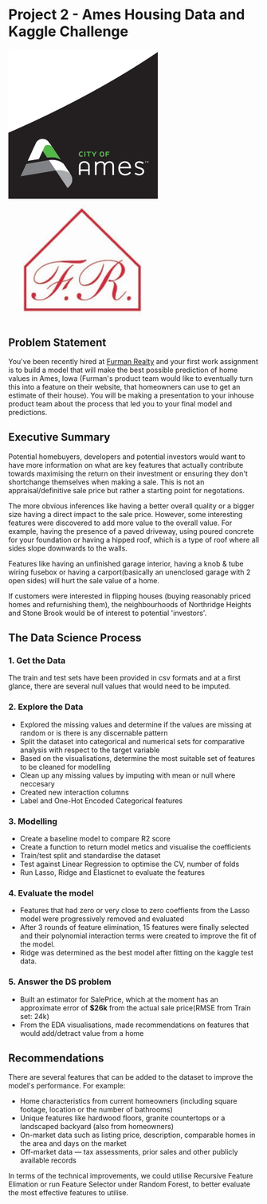 # Project 2 - Ames Housing Data and Kaggle Challenge

<img src="logo2.png" width="300"/>             <img src="logo1.jpg" width="300"/>




## Problem Statement
You've been recently hired at [Furman Realty](https://furmanrealty.com/central-iowa-mls-listings/) and your first work assignment is to build a model that will make the best possible prediction of home values in Ames, Iowa (Furman's product team would like to eventually turn this into a feature on their website, that homeowners can use to get an estimate of their house). You will be making a presentation to your inhouse product team about the process that led you to your final model and predictions.


## Executive Summary

Potential homebuyers, developers and potential investors would want to have more information on what are key features that actually contribute towards maximising the return on their investment or ensuring they don't shortchange themselves when making a sale. This is not an appraisal/definitive sale price but rather a starting point for negotations.

The more obvious inferences like having a better overall quality or a bigger size having a direct impact to the sale price. However, some interesting features were discovered to add more value to the overall value. For example, having the presence of a paved driveway, using poured concrete for your foundation or having a hipped roof, which is a type of roof where all sides slope downwards to the walls.

Features like having an unfinished garage interior, having a knob & tube wiring fusebox or having a carport(basically an unenclosed garage with 2 open sides) will hurt the sale value of a home.

If customers were interested in flipping houses (buying reasonably priced homes and refurnishing them), the neighbourhoods of Northridge Heights and Stone Brook would be of interest to potential 'investors'.


## The Data Science Process

### 1. Get the Data
The train and test sets have been provided in csv formats and at a first glance, there are several null values that would need to be imputed.


### 2. Explore the Data
* Explored the missing values and determine if the values are missing at random or is there is any discernable pattern
* Split the dataset into categorical and numerical sets for comparative analysis with respect to the target variable
* Based on the visualisations, determine the most suitable set of features to be cleaned for modelling
* Clean up any missing values by imputing with mean or null where neccesary 
* Created new interaction columns
* Label and One-Hot Encoded Categorical features


### 3. Modelling
* Create a baseline model to compare R2 score
* Create a function to return model metics and visualise the coefficients
* Train/test split and standardise the dataset
* Test against Linear Regression to optimise the CV, number of folds
* Run Lasso, Ridge and Elasticnet to evaluate the features


### 4. Evaluate the model
* Features that had zero or very close to zero coeffients from the Lasso model were progressively removed and evaluated
* After 3 rounds of feature elimination, 15 features were finally selected and their polynomial interaction terms were created to improve the fit of the model.
* Ridge was determined as the best model after fitting on the kaggle test data.


### 5. Answer the DS problem
* Built an estimator for SalePrice, which at the moment has an approximate error of  **$26k** from the actual sale price(RMSE from Train set: 24k) 
* From the EDA visualisations, made recommendations on features that would add/detract value from a home


## Recommendations
There are several features that can be added to the dataset to improve the model's performance. For example:
* Home characteristics from current homeowners (including square footage, location or the number of bathrooms)
* Unique features like hardwood floors, granite countertops or a landscaped backyard (also from homeowners)
* On-market data such as listing price, description, comparable homes in the area and days on the market 
* Off-market data — tax assessments, prior sales and other publicly available records

In terms of the technical improvements, we could utilise Recursive Feature Elimation or run Feature Selector under Random Forest, to better evaluate the most effective features to utilise.
